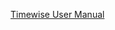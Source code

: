 [Timewise User Manual](https://docs.google.com/document/d/1ts0PqgGEEXq1sXImqr0I9cM-8poFRcTEIPn5HuLSy9E/edit?tab=t.0)